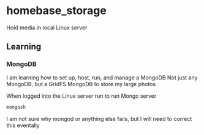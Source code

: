 # homebase_storage
Hold media in local Linux server




## Learning 

### MongoDB
I am learning how to set up, host, run, and manage a MongoDB
Not just any MongoDB, but a GridFS MongoDB to store my large photos 

When logged into the Linux server run to run Mongo server
```cmd
mongosh
```
I am not sure why mongod or anything else fails, but I will need to correct this eventally
